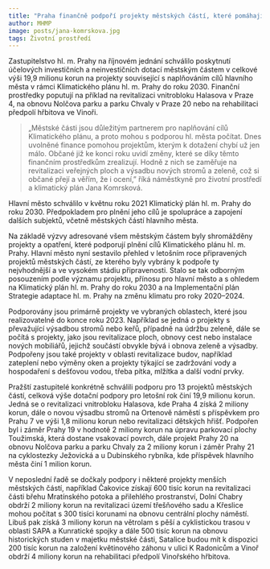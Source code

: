 ```yaml
---
title: "Praha finančně podpoří projekty městských částí, které pomáhají naplňovat Klimatický plán"
author: MHMP
image: posts/jana-komrskova.jpg
tags: Životní prostředí
---
```


Zastupitelstvo hl. m. Prahy na říjnovém jednání schválilo poskytnutí účelových investičních a neinvestičních dotací městským částem v celkové výši 19,9 milionu korun na projekty související s naplňováním cílů hlavního města v rámci Klimatického plánu hl. m. Prahy do roku 2030. Finanční prostředky poputují na příklad na revitalizaci vnitrobloku Halasova v Praze 4, na obnovu Nolčova parku a parku Chvaly v Praze 20 nebo na rehabilitaci předpolí hřbitova ve Vinoři.

> „Městské části jsou důležitým partnerem pro naplňování cílů Klimatického plánu, a proto mohou s podporou hl. města počítat. Dnes uvolněné finance pomohou projektům, kterým k dotažení chybí už jen málo. Občané již ke konci roku uvidí změny, které se díky těmto finančním prostředkům zrealizují. Hodně z nich se zaměřuje na revitalizaci veřejných ploch a výsadbu nových stromů a zeleně, což si občané přejí a věřím, že i ocení,” říká náměstkyně pro životní prostředí a klimatický plán Jana Komrsková. 

Hlavní město schválilo v květnu roku 2021 Klimatický plán hl. m. Prahy do roku 2030. Předpokladem pro plnění jeho cílů je spolupráce a zapojení dalších subjektů, včetně městských částí hlavního města. 

Na základě výzvy adresované všem městským částem byly shromážděny projekty a opatření, které podporují plnění cílů Klimatického plánu hl. m. Prahy. Hlavní město nyní sestavilo přehled v letošním roce připravených projektů městských částí, ze kterého byly vybrány k podpoře ty nejvhodnější a ve vysokém stádiu připravenosti. Stalo se tak odborným posouzením podle významu projektu, přínosu pro hlavní město a s ohledem na Klimatický plán hl. m. Prahy do roku 2030 a na Implementační plán Strategie adaptace hl. m. Prahy na změnu klimatu pro roky 2020–2024.

Podporovány jsou primárně projekty ve vybraných oblastech, které jsou realizovatelné do konce roku 2023. Například se jedná o projekty s převažující výsadbou stromů nebo keřů, případně na údržbu zeleně, dále se počítá s projekty, jako jsou revitalizace ploch, obnovy cest nebo instalace nových mobiliářů, jejichž součástí obvykle bývá i obnova zeleně a výsadby. Podpořeny jsou také projekty v oblasti revitalizace budov, například zateplení nebo výměny oken a projekty týkající se zadržování vody a hospodaření s dešťovou vodou, třeba pítka, mlžítka a další vodní prvky.

Pražští zastupitelé konkrétně schválili podporu pro 13 projektů městských částí, celková výše dotační podpory pro letošní rok činí 19,9 milionu korun. Jedná se o revitalizaci vnitrobloku Halasova, kde Praha 4 získá 2 miliony korun, dále o novou výsadbu stromů na Ortenově náměstí s příspěvkem pro Prahu 7 ve výši 1,8 milionu korun nebo revitalizaci dětských hřišť. Podpořen byl i záměr Prahy 19 v hodnotě 2 miliony korun na úpravu parkovací plochy Toužimská, která dostane vsakovací povrch, dále projekt Prahy 20 na obnovu Nolčova parku a parku Chvaly za 2 miliony korun i záměr Prahy 21 na cyklostezky Ježovická a u Dubinského rybníka, kde příspěvek hlavního města činí 1 milion korun.

V neposlední řadě se dočkaly podpory i některé projekty menších městských částí, například Čakovice získají 600 tisíc korun na revitalizaci části břehu Mratínského potoka a přilehlého prostranství, Dolní Chabry obdrží 2 miliony korun na revitalizaci území třešňového sadu a Křeslice mohou počítat s 300 tisíci korunami na obnovu centrální plochy náměstí. Libuš pak získá 3 miliony korun na větrolam s pěší a cyklistickou trasou v oblasti SAPA a Kunratické spojky a dále 500 tisíc korun na obnovu historických studen v majetku městské části, Satalice budou mít k dispozici 200 tisíc korun na založení květinového záhonu v ulici K Radonicům a Vinoř obdrží 4 miliony korun na rehabilitaci předpolí Vinořského hřbitova.
